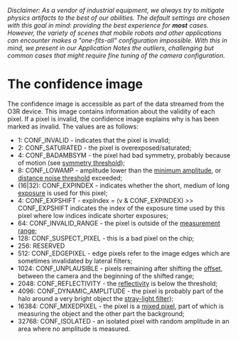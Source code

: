 *Disclaimer: As a vendor of industrial equipment, we always try to mitigate physics artifacts to the best of our abilities. The default settings are chosen with this goal in mind: providing the best experience for **most** cases. However, the variety of scenes that mobile robots and other applications can encounter makes a "one-fits-all" configuration impossible. With this in mind, we present in our Application Notes the outliers, challenging but common cases that might require fine tuning of the camera configuration.*

# The confidence image 

The confidence image is accessible as part of the data streamed from the O3R device. This image contains information about the validity of each pixel. If a pixel is invalid, the confidence image explains why is has been marked as invalid. The values are as follows:

- 1: CONF_INVALID - indicates that the pixel is invalid;
- 2: CONF_SATURATED - the pixel is overexposed/saturated;
- 4: CONF_BADAMBSYM - the pixel had bad symmetry, probably because of motion (see [symmetry threshold](INSERT-LINK));
- 8: CONF_LOWAMP - amplitude lower than the [minimum amplitude](minAmplitude.md), or [distance noise threshold](maxDistNoise.md) exceeded;
- (16|32): CONF_EXPINDEX - indicates whether the short, medium of long [exposure](INSERT-LINK) is used for this pixel;
- 4: CONF_EXPSHIFT - expIndex = (v & CONF_EXPINDEX) >> CONF_EXPSHIFT indicates the index of the exposure time used by this pixel where low indices indicate shorter exposures;                       
- 64: CONF_INVALID_RANGE - the pixel is outside of the [measurement range](INSERT-LINK);
- 128: CONF_SUSPECT_PIXEL - this is a bad pixel on the chip;
- 256: RESERVED
- 512: CONF_EDGEPIXEL - edge pixels refer to the image edges which are sometimes invalidated by lateral filters;
- 1024: CONF_UNPLAUSIBLE - pixels remaining after shifting the [offset](INSERT-LINK), between the camera and the beginning of the shifted range;
- 2048: CONF_REFLECTIVITY - the [reflectivity](INSERT-LINK) is below the threshold;
- 4096: CONF_DYNAMIC_AMPLITUDE - the pixel is probably part of the halo around a very bright object the [stray-light filter](strayLight.md));
- 16384: CONF_MIXEDPIXEL - the pixel is a [mixed pixel](INSERT-LINK), part of which is measuring the object and the other part the background;
- 32768: CONF_ISOLATED - an isolated pixel with random amplitude in an area where no amplitude is measured.